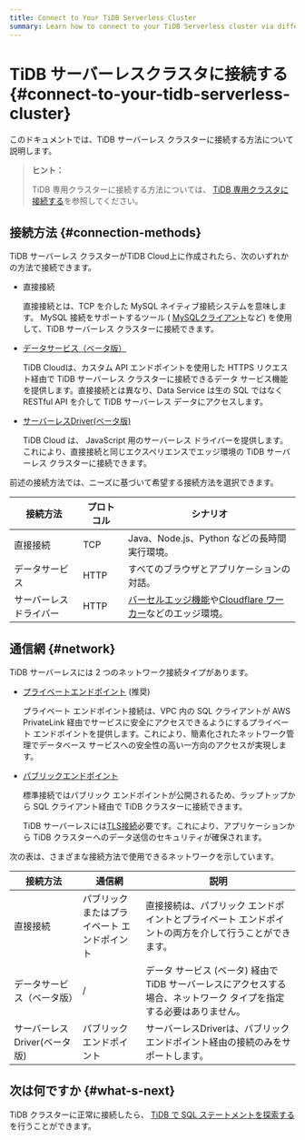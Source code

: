 ```yaml
---
title: Connect to Your TiDB Serverless Cluster
summary: Learn how to connect to your TiDB Serverless cluster via different methods.
---
```


# TiDB サーバーレスクラスタに接続する {#connect-to-your-tidb-serverless-cluster}

このドキュメントでは、TiDB サーバーレス クラスターに接続する方法について説明します。

> **ヒント：**
>
> TiDB 専用クラスターに接続する方法については、 [TiDB 専用クラスタに接続する](/tidb-cloud/connect-to-tidb-cluster.md)を参照してください。

## 接続方法 {#connection-methods}

TiDB サーバーレス クラスターがTiDB Cloud上に作成されたら、次のいずれかの方法で接続できます。

-   直接接続

    直接接続とは、TCP を介した MySQL ネイティブ接続システムを意味します。 MySQL 接続をサポートするツール ( [MySQLクライアント](https://dev.mysql.com/doc/refman/8.0/en/mysql.html)など) を使用して、TiDB サーバーレス クラスターに接続できます。

-   [データサービス（ベータ版）](/tidb-cloud/data-service-overview.md)

    TiDB Cloudは、カスタム API エンドポイントを使用した HTTPS リクエスト経由で TiDB サーバーレス クラスターに接続できるデータ サービス機能を提供します。直接接続とは異なり、Data Service は生の SQL ではなく RESTful API を介して TiDB サーバーレス データにアクセスします。

-   [サーバーレスDriver(ベータ版)](/tidb-cloud/serverless-driver.md)

    TiDB Cloud は、 JavaScript 用のサーバーレス ドライバーを提供します。これにより、直接接続と同じエクスペリエンスでエッジ環境の TiDB サーバーレス クラスターに接続できます。

前述の接続方法では、ニーズに基づいて希望する接続方法を選択できます。

| 接続方法        | プロトコル | シナリオ                                                                                                                      |
| ----------- | ----- | ------------------------------------------------------------------------------------------------------------------------- |
| 直接接続        | TCP   | Java、Node.js、Python などの長時間実行環境。                                                                                           |
| データサービス     | HTTP  | すべてのブラウザとアプリケーションの対話。                                                                                                     |
| サーバーレスドライバー | HTTP  | [バーセルエッジ機能](https://vercel.com/docs/functions/edge-functions)や[Cloudflare ワーカー](https://workers.cloudflare.com/)などのエッジ環境。 |

## 通信網 {#network}

TiDB サーバーレスには 2 つのネットワーク接続タイプがあります。

-   [プライベートエンドポイント](/tidb-cloud/set-up-private-endpoint-connections-serverless.md) (推奨)

    プライベート エンドポイント接続は、VPC 内の SQL クライアントが AWS PrivateLink 経由でサービスに安全にアクセスできるようにするプライベート エンドポイントを提供します。これにより、簡素化されたネットワーク管理でデータベース サービスへの安全性の高い一方向のアクセスが実現します。

-   [パブリックエンドポイント](/tidb-cloud/connect-via-standard-connection-serverless.md)

    標準接続ではパブリック エンドポイントが公開されるため、ラップトップから SQL クライアント経由で TiDB クラスターに接続できます。

    TiDB サーバーレスには[TLS接続](/tidb-cloud/secure-connections-to-serverless-clusters.md)必要です。これにより、アプリケーションから TiDB クラスターへのデータ送信のセキュリティが確保されます。

次の表は、さまざまな接続方法で使用できるネットワークを示しています。

| 接続方法               | 通信網                    | 説明                                                               |
| ------------------ | ---------------------- | ---------------------------------------------------------------- |
| 直接接続               | パブリックまたはプライベート エンドポイント | 直接接続は、パブリック エンドポイントとプライベート エンドポイントの両方を介して行うことができます。              |
| データサービス（ベータ版）      | /                      | データ サービス (ベータ) 経由で TiDB サーバーレスにアクセスする場合、ネットワーク タイプを指定する必要はありません。 |
| サーバーレスDriver(ベータ版) | パブリックエンドポイント           | サーバーレスDriverは、パブリック エンドポイント経由の接続のみをサポートします。                      |

## 次は何ですか {#what-s-next}

TiDB クラスターに正常に接続したら、 [TiDB で SQL ステートメントを探索する](/basic-sql-operations.md)を行うことができます。
